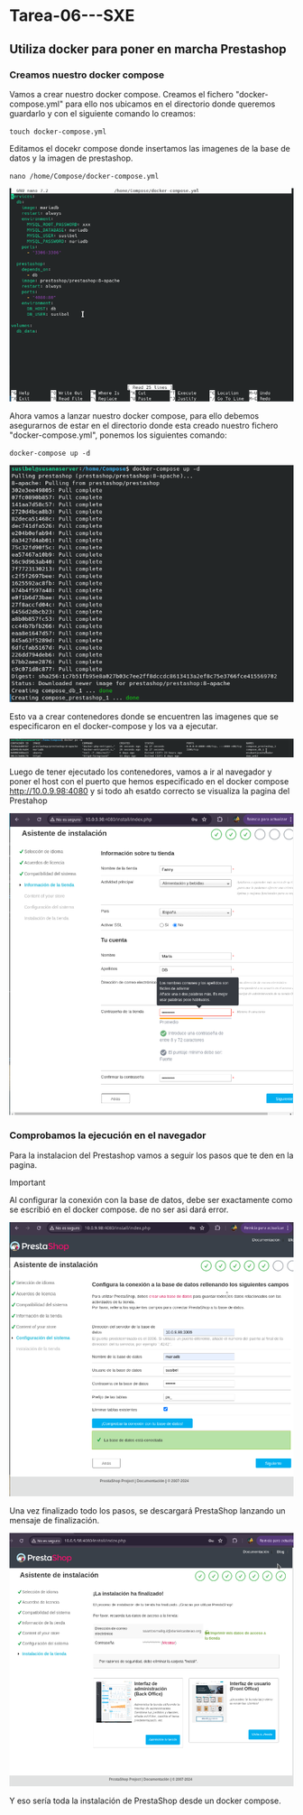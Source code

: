 # Tarea-06---SXE

## Utiliza docker para poner en marcha Prestashop

### Creamos nuestro docker compose

Vamos a crear nuestro docker compose. Creamos el fichero "docker-compose.yml" para ello nos ubicamos en el directorio donde queremos guardarlo y con el siguiente comando lo creamos:

``touch docker-compose.yml``

Editamos el docekr compose donde insertamos las imagenes de la base de datos y la imagen de prestashop.

``nano /home/Compose/docker-compose.yml``

![imagen1](Imagenes/punto1.png)

Ahora vamos a lanzar nuestro docker compose, para ello debemos asegurarnos de estar en el directorio donde esta creado nuestro fichero "docker-compose.yml", ponemos los siguientes comando:

``docker-compose up -d``

![imagen2](Imagenes/punto2.png)

Esto va a crear contenedores donde se encuentren las imagenes que se especificaron en el docker-compose y los va a ejecutar. 

![imagen2.1](Imagenes/punto2_1.png)

Luego de tener ejecutado los contenedores, vamos a ir al navegador y poner el host con el puerto que hemos especificado en el docker compose  http://10.0.9.98:4080  y si todo ah esatdo correcto se visualiza la pagina del Prestahop

![imagen3](Imagenes/punto3.png)

### Comprobamos la ejecución en el navegador

Para la instalacion del Prestashop vamos a seguir los pasos que te den en la pagina.

> [!IMPORTANT]
> Al configurar la conexión con la base de datos, debe ser exactamente como se escribió en el docker compose. de no ser asi dará error.

![imagen4](Imagenes/punto4.png)

Una vez finalizado todo los pasos, se descargará PrestaShop lanzando un mensaje de finalización.

![imagen5](Imagenes/punto5.png)

Y eso sería toda la instalación de PrestaShop desde un docker compose.
